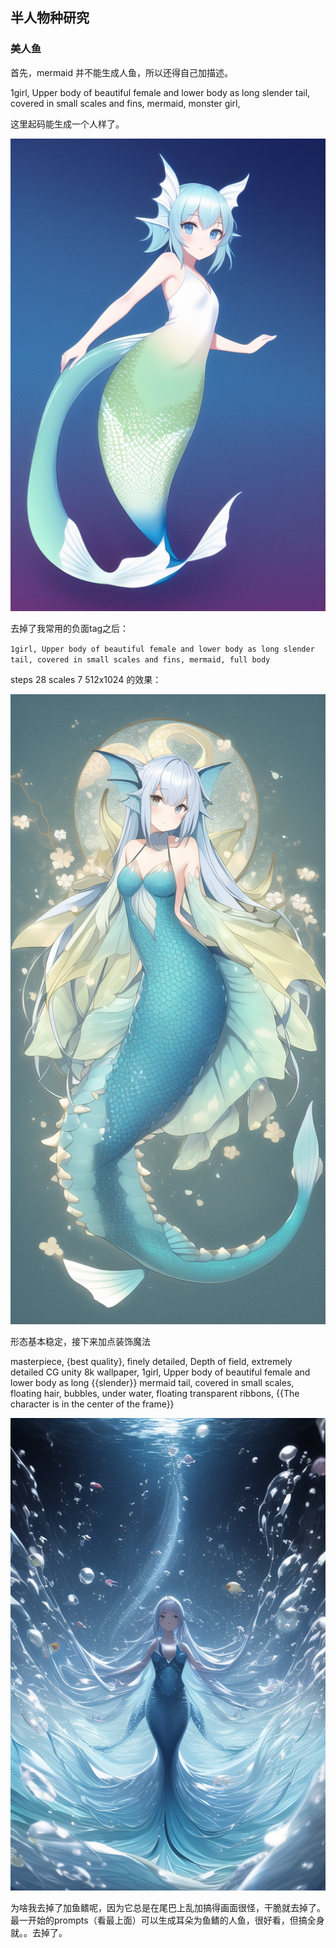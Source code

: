 ## 半人物种研究

### 美人鱼

首先，mermaid 并不能生成人鱼，所以还得自己加描述。

1girl, Upper body of beautiful female and lower body as long slender tail, covered in small scales and fins, mermaid, monster girl,

这里起码能生成一个人样了。

![image](../pic_stoarge/NovelAi%20pic/1girl,%20Upper%20body%20of%20beautiful%20female%20and%20lower%20body%20as%20slender%20tail,%20covered%20in%20s-9430641.png)

去掉了我常用的负面tag之后：

`1girl, Upper body of beautiful female and lower body as long slender tail, covered in small scales and fins, mermaid, full body`

steps 28 scales 7 512x1024 的效果：

![image](../pic_stoarge/NovelAi%20pic/1girl,%20Upper%20body%20of%20beautiful%20female%20and%20lower%20body%20as%20long%20slender%20tail,%20cover%20s-3299874565.png)

形态基本稳定，接下来加点装饰魔法

masterpiece, {best quality}, finely detailed, Depth of field, extremely detailed CG unity 8k wallpaper, 1girl, Upper body of beautiful female and lower body as long {{slender}} mermaid tail, covered in small scales, floating hair, bubbles, under water, floating transparent ribbons, {{The character is in the center of the frame}}

![虽然产出还不是很稳定，但看到这张图的时候我觉得我对人鱼的研究可以告一段落了](../pic_stoarge/NovelAi%20pic/masterpiece,%20%7Bbest%20quality%7D,%20finely%20detailed,%20Depth%20of%20field,%20extremely%20detailed%20s-3501949256.png)

为啥我去掉了加鱼鳍呢，因为它总是在尾巴上乱加搞得画面很怪，干脆就去掉了。最一开始的prompts（看最上面）可以生成耳朵为鱼鳍的人鱼，很好看，但搞全身就。。去掉了。